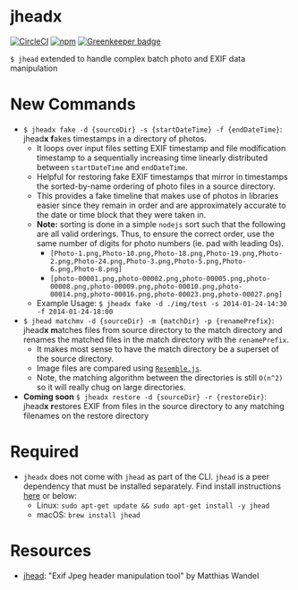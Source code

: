 # jheadx

[![CircleCI](https://circleci.com/gh/adrw/jheadx.svg?style=svg)](https://circleci.com/gh/adrw/jheadx) [![npm](https://img.shields.io/npm/v/jheadx.svg?label=jheadx)](https://www.npmjs.com/package/jheadx) [![Greenkeeper badge](https://badges.greenkeeper.io/adrw/jheadx.svg)](https://greenkeeper.io/)

`$ jhead` extended to handle complex batch photo and EXIF data manipulation

# New Commands

- `$ jheadx fake -d {sourceDir} -s {startDateTime} -f {endDateTime}`: jhead**x** **f**akes timestamps in a directory of photos.
  - It loops over input files setting EXIF timestamp and file modification timestamp to a sequentially increasing time linearly distributed between `startDateTime` and `endDateTime`.
  - Helpful for restoring fake EXIF timestamps that mirror in timestamps the sorted-by-name ordering of photo files in a source directory.
  - This provides a fake timeline that makes use of photos in libraries easier since they remain in order and are approximately accurate to the date or time block that they were taken in.
  - **Note:** sorting is done in a simple `nodejs` sort such that the following are all valid orderings. Thus, to ensure the correct order, use the same number of digits for photo numbers (ie. pad with leading 0s).
    - `[Photo-1.png,Photo-10.png,Photo-18.png,Photo-19.png,Photo-2.png,Photo-24.png,Photo-3.png,Photo-5.png,Photo-6.png,Photo-8.png]`
    - `[photo-00001.png,photo-00002.png,photo-00005.png,photo-00008.png,photo-00009.png,photo-00010.png,photo-00014.png,photo-00016.png,photo-00023.png,photo-00027.png]`
  - Example Usage: `$ jheadx fake -d ./img/test -s 2014-01-24-14:30 -f 2014-01-24-18:00`
- `$ jhead matchmv -d {sourceDir} -m {matchDir} -p {renamePrefix}`: jhead**x** **m**atches files from source directory to the match directory and renames the matched files in the match directory with the `renamePrefix`.
  - It makes most sense to have the match directory be a superset of the source directory.
  - Image files are compared using [`Resemble.js`](https://github.com/rsmbl/Resemble.js).
  - Note, the matching algorithm between the directories is still `O(n^2)` so it will really chug on large directories.
- **Coming soon** `$ jheadx restore -d {sourceDir} -r {restoreDir}`: jhead**x** **r**estores EXIF from files in the source directory to any matching filenames on the restore directory

# Required

- `jheadx` does not come with `jhead` as part of the CLI. `jhead` is a peer dependency that must be installed separately. Find install instructions [here](http://www.sentex.net/~mwandel/jhead/) or below:
  - Linux: `sudo apt-get update && sudo apt-get install -y jhead`
  - macOS: `brew install jhead`

# Resources

- [jhead](http://www.sentex.net/~mwandel/jhead/): "Exif Jpeg header manipulation tool" by Matthias Wandel
